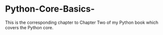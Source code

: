 # Python-Core-Basics-
This is the corresponding chapter to Chapter Two of my Python book which covers the Python core. 
